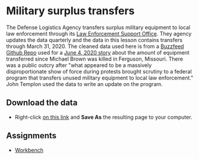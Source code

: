 # Military surplus transfers

The Defense Logistics Agency transfers surplus military equipment to local law enforcement through its [Law Enforcement Support Office](https://www.dla.mil/DispositionServices/Offers/Reutilization/LawEnforcement/PublicInformation/). They agency updates the data quarterly and the data in this lesson contains transfers through March 31, 2020. The cleaned data used here is from a [Buzzfeed Github Repo](https://github.com/BuzzFeedNews/2020-06-leso-1033-transfers-since-ferguson) used for a [June 4, 2020 story](https://www.buzzfeednews.com/article/johntemplon/police-departments-military-gear-1033-program) about the amount of equipment transferred since Michael Brown was killed in Ferguson, Missouri. There was a public outcry after "what appeared to be a massively disproportionate show of force during protests brought scrutiny to a federal program that transfers unused military equipment to local law enforcement." John Templon used the data to write an update on the program.

## Download the data

- Right-click [on this link](data/dla-1033-transfers.csv?raw=true) and **Save As** the resulting page to your computer.

## Assignments

- [Workbench](rubric-wb.md)
